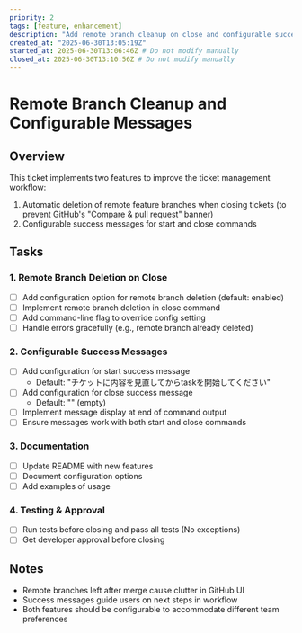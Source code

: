 ```yaml
---
priority: 2
tags: [feature, enhancement]
description: "Add remote branch cleanup on close and configurable success messages"
created_at: "2025-06-30T13:05:19Z"
started_at: 2025-06-30T13:06:46Z # Do not modify manually
closed_at: 2025-06-30T13:10:56Z # Do not modify manually
---
```


# Remote Branch Cleanup and Configurable Messages

## Overview
This ticket implements two features to improve the ticket management workflow:
1. Automatic deletion of remote feature branches when closing tickets (to prevent GitHub's "Compare & pull request" banner)
2. Configurable success messages for start and close commands

## Tasks

### 1. Remote Branch Deletion on Close
- [ ] Add configuration option for remote branch deletion (default: enabled)
- [ ] Implement remote branch deletion in close command
- [ ] Add command-line flag to override config setting
- [ ] Handle errors gracefully (e.g., remote branch already deleted)

### 2. Configurable Success Messages  
- [ ] Add configuration for start success message
  - Default: "チケットに内容を見直してからtaskを開始してください"
- [ ] Add configuration for close success message  
  - Default: "" (empty)
- [ ] Implement message display at end of command output
- [ ] Ensure messages work with both start and close commands

### 3. Documentation
- [ ] Update README with new features
- [ ] Document configuration options
- [ ] Add examples of usage

### 4. Testing & Approval
- [ ] Run tests before closing and pass all tests (No exceptions)
- [ ] Get developer approval before closing

## Notes

- Remote branches left after merge cause clutter in GitHub UI
- Success messages guide users on next steps in workflow
- Both features should be configurable to accommodate different team preferences
